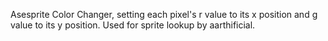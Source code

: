Asesprite Color Changer, setting each pixel's r value to its x position and g value to its y position. Used for sprite lookup by aarthificial.
